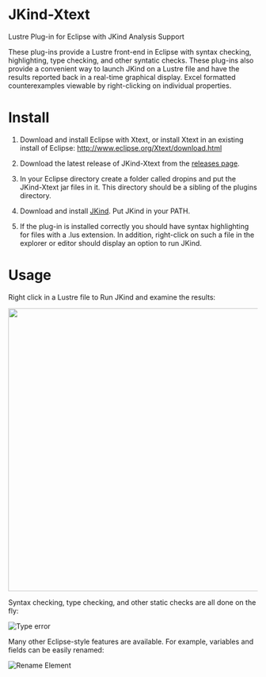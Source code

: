 JKind-Xtext
===========
Lustre Plug-in for Eclipse with JKind Analysis Support

These plug-ins provide a Lustre front-end in Eclipse with syntax checking, highlighting, type checking, and other syntatic checks. These plug-ins also provide a convenient way to launch JKind on a Lustre file and have the results reported back in a real-time graphical display. Excel formatted counterexamples viewable by right-clicking on individual properties. 

Install
=======
1. Download and install Eclipse with Xtext, or install Xtext in an existing install of Eclipse: http://www.eclipse.org/Xtext/download.html

2. Download the latest release of JKind-Xtext from the [releases page](https://github.com/agacek/jkind-xtext/releases).

3. In your Eclipse directory create a folder called dropins and put the JKind-Xtext jar files in it. This directory should be a sibling of the plugins directory.

4. Download and install [JKind](https://github.com/agacek/jkind). Put JKind in your PATH.

5. If the plug-in is installed correctly you should have syntax highlighting for files with a .lus extension. In addition, right-click on such a file in the explorer or editor should display an option to run JKind.

Usage
=====
Right click in a Lustre file to Run JKind and examine the results:

<img src="http://i.imgur.com/0imSag7.gif" width="508" height="571" />

Syntax checking, type checking, and other static checks are all done on the fly:

![Type error](http://i.imgur.com/b6CPr2g.png)

Many other Eclipse-style features are available. For example, variables and fields can be easily renamed:

![Rename Element](http://i.imgur.com/675KO39.gif)
